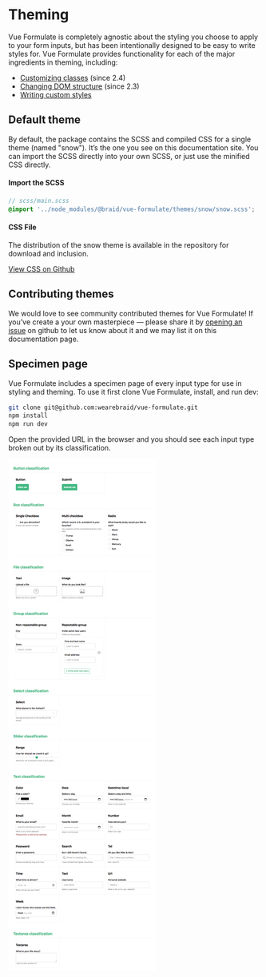 # Theming

Vue Formulate is completely agnostic about the styling you choose to apply to
your form inputs, but has been intentionally designed to be easy to write
styles for. Vue Formulate provides functionality for each of the major
ingredients in theming, including:

- [Customizing classes](/guide/theming/customizing-classes) (since 2.4)
- [Changing DOM structure](/guide/inputs/slots) (since 2.3)
- [Writing custom styles](/guide/theming/styling-tips)

## Default theme

By default, the package contains the SCSS and compiled CSS for a single theme
(named "snow"). It’s the one you see on this documentation site. You can import
the SCSS directly into your own SCSS, or just use the minified CSS directly.

#### Import the SCSS

```scss
// scss/main.scss
@import '../node_modules/@braid/vue-formulate/themes/snow/snow.scss';
```

#### CSS File

The distribution of the snow theme is available in the repository for download
and inclusion.

[View CSS on Github](https://github.com/wearebraid/vue-formulate/blob/master/dist/snow.min.css)

## Contributing themes

We would love to see community contributed themes for Vue Formulate! If you’ve
create a your own masterpiece — please share it by [opening an issue](https://github.com/wearebraid/vue-formulate/issues/new?assignees=&labels=feature+request&template=feature_request.md&title=I%E2%80%99d%20like%20to%20contribute%20a%20theme!) on github
to let us know about it and we may list it on this documentation page.

## Specimen page

Vue Formulate includes a specimen page of every input type for use in styling
and theming. To use it first clone Vue Formulate, install, and run dev:

```sh
git clone git@github.com:wearebraid/vue-formulate.git
npm install
npm run dev
```

Open the provided URL in the browser and you should see each input type broken
out by its classification.

![Screenshot of all inputs by classification](./specimen.png)
